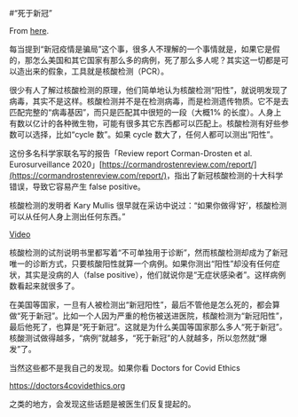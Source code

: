 #“死于新冠”

From [here](https://yinwang1.substack.com/p/4ff).

每当提到“新冠疫情是骗局”这个事，很多人不理解的一个事情就是，如果它是假的，那怎么美国和其它国家有那么多的病例，死了那么多人呢？其实这一切都是可以造出来的假象，工具就是核酸检测（PCR）。

很少有人了解过核酸检测的原理，他们简单地认为核酸检测“阳性”，就说明发现了病毒，其实不是这样。核酸检测并不是在检测病毒，而是检测遗传物质。它不是去匹配完整的“病毒基因”，而只是匹配其中很短的一段（大概1% 的长度）。人身上有数以亿计的各种微生物，可能有很多其它东西都可以匹配上。核酸检测有好些参数可以选择，比如“cycle 数”。如果 cycle 数大了，任何人都可以测出“阳性”。

<span>这份多名科学家联名写的报告「Review report Corman-Drosten et al. Eurosurveillance 2020」</span>[https://cormandrostenreview.com/report/](https://cormandrostenreview.com/report/)<span>，指出了新冠核酸检测的十大科学错误，导致它容易产生 false positive。</span>

核酸检测的发明者 Kary Mullis 很早就在采访中说过：“如果你做得‘好’，核酸检测可以从任何人身上测出任何东西。”

[Video](https://www.youtube-nocookie.com/embed/VHmVj3LTqrU)

核酸检测的试剂说明书里都写着“不可单独用于诊断”，然而核酸检测却成为了新冠唯一的诊断方式，只要核酸阳性就算一个病例。如果你测出“阳性”却没有任何症状，其实是没病的人（false positive），他们就说你是“无症状感染者”。这样病例数看起来就很多了。

在美国等国家，一旦有人被检测出“新冠阳性”，最后不管他是怎么死的，都会算做“死于新冠”。比如一个人因为严重的枪伤被送进医院，核酸检测为“新冠阳性”，最后他死了，也算是“死于新冠”。这就是为什么美国等国家那么多人“死于新冠”。核酸测试做得越多，“病例”就越多，“死于新冠”的人就越多，所以忽然就“爆发”了。

当然这些都不是我自己的发现。如果你看 Doctors for Covid Ethics

https://doctors4covidethics.org

之类的地方，会发现这些话题是被医生们反复提起的。
